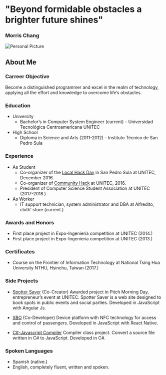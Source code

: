 # "Beyond formidable obstacles a brighter future shines"
### Morris Chang
![Personal Picture](./imgs/personal_pic.png)
## About Me

### Carreer Objective
Become a distinguished programmer and excel in the realm of technology, applying all the effort and knowledge to overcome life’s obstacles.

### Education
* University
	* Bachelor’s in Computer System Engineer (current) – Universidad Tecnológica Centroamericana UNITEC
* High School
	* Diploma in Science and Arts (2011-2012) – Instituto Técnico de San Pedro Sula

### Experience
* As Student
	* Co-organizer of the [Local Hack Day](https://localhackday.mlh.io/) in San Pedro Sula at UNITEC, December 2016.
	* Co-organizer of [Community Hack](https://www.facebook.com/pg/asci.ansi.sps/photos/?tab=album&album_id=1142080339145943) at UNITEC, 2016.
	* President of Computer Science Student Association at UNITEC (2017-2018.)
* As Worker
	* IT support technician, system administrator and DBA at Alfredito, cloth’ store (current.)

### Awards and Honors
* First place project in Expo-Ingeniería competition at UNITEC (2014.)
* First place project in Expo-Ingeniería competition at UNITEC (2013.)

### Certificates
* Course on the Frontier of Information Technology at National Tsing Hua University NTHU, Hsinchu, Taiwan (2017.)

### Side Projects
* [Spotter Saver](https://github.com/rNexeR/SpotterSaver) (Co-Creator)
Awarded project in Pitch Morning Day, entrepreneur’s event at UNITEC. Spotter Saver is a web site designed to book spots in public events and social parties. Developed in JavaScript with Angular Js.

* [SBO](https://github.com/ebenezer-unitec/ReactNativeSBO) (Co-Developer) 
Device platform with NFC technology for access and control of passengers. Developed in JavaScript with React Native.

* [C#-Javascript Compiler](https://github.com/lisaula/CSharp_Compiler)
Compiler class project. Convert a source file written in C# to JavaScript. Developed in C#.

### Spoken Languages
* Spanish (native.)
* English, completely fluent, written and spoken.
